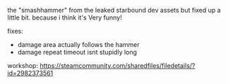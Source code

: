 the "smashhammer" from the leaked starbound dev assets but fixed up a little bit. because i think it's Very funny!

fixes:
- damage area actually follows the hammer
- damage repeat timeout isnt stupidly long

workshop: https://steamcommunity.com/sharedfiles/filedetails/?id=2982373561